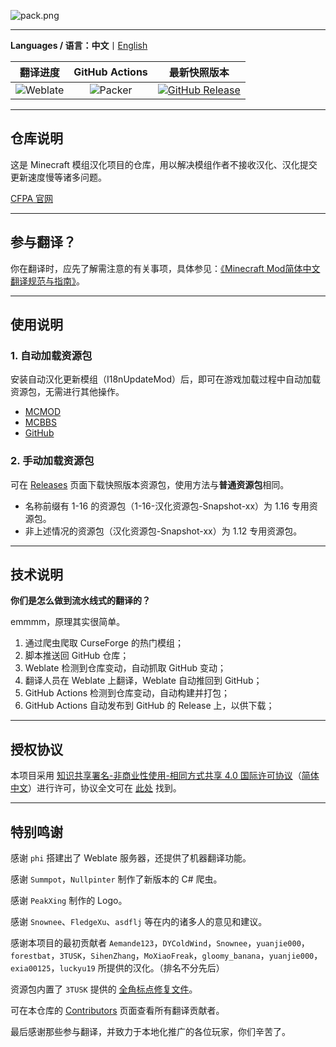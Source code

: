 ![pack.png](https://i.loli.net/2018/02/18/5a8974407b453.png)

---

**Languages / 语言：中文**丨[English](README-en.md)

| 翻译进度 | GitHub Actions | 最新快照版本 |
| :--: | :--: | :--: |
| ![Weblate](https://weblate-t.exz.me/widgets/langpack/-/svg-badge.svg) | ![Packer](https://github.com/CFPAOrg/Minecraft-Mod-Language-Package/workflows/Packer/badge.svg?branch=main) | [![GitHub Release](https://img.shields.io/github/release/CFPAOrg/Minecraft-Mod-Language-Package.svg)](https://github.com/CFPAOrg/Minecraft-Mod-Language-Package/releases/latest) |

---

## 仓库说明

这是 Minecraft 模组汉化项目的仓库，用以解决模组作者不接收汉化、汉化提交更新速度慢等诸多问题。

[CFPA 官网](https://cfpa.team)

---

## 参与翻译？

你在翻译时，应先了解需注意的有关事项，具体参见：[《Minecraft Mod简体中文翻译规范与指南》](https://github.com/Krasjet/Mod-Translation-Styleguide/blob/master/README.md)。

---

## 使用说明

### 1. 自动加载资源包

安装自动汉化更新模组（I18nUpdateMod）后，即可在游戏加载过程中自动加载资源包，无需进行其他操作。

- [MCMOD](https://www.mcmod.cn/class/1188.html)
- [MCBBS](https://www.mcbbs.net/thread-805273-1-1.html)
- [GitHub](https://github.com/CFPAOrg/I18nUpdateMod2)

### 2. 手动加载资源包

可在 [Releases](https://github.com/CFPAOrg/Minecraft-Mod-Language-Package/releases) 页面下载快照版本资源包，使用方法与**普通资源包**相同。

- 名称前缀有 1-16 的资源包（1-16-汉化资源包-Snapshot-xx）为 1.16 专用资源包。
- 非上述情况的资源包（汉化资源包-Snapshot-xx）为 1.12 专用资源包。

---

## 技术说明

**你们是怎么做到流水线式的翻译的？**

emmmm，原理其实很简单。

1. 通过爬虫爬取 CurseForge 的热门模组；
2. 脚本推送回 GitHub 仓库；
3. Weblate 检测到仓库变动，自动抓取 GitHub 变动；
4. 翻译人员在 Weblate 上翻译，Weblate 自动推回到 GitHub；
5. GitHub Actions 检测到仓库变动，自动构建并打包；
6. GitHub Actions 自动发布到 GitHub 的 Release 上，以供下载；

---

## 授权协议

本项目采用 [知识共享署名-非商业性使用-相同方式共享 4.0 国际许可协议](https://creativecommons.org/licenses/by-nc-sa/4.0/)（[简体中文](https://creativecommons.org/licenses/by-nc-sa/4.0/deed.zh)）进行许可，协议全文可在 [此处](./LICENSE) 找到。

---

## 特别鸣谢

感谢 `phi` 搭建出了 Weblate 服务器，还提供了机器翻译功能。

感谢 `Summpot`，`Nullpinter` 制作了新版本的 C# 爬虫。

感谢 `PeakXing` 制作的 Logo。

感谢 `Snownee`、`FledgeXu`、`asdflj` 等在内的诸多人的意见和建议。

感谢本项目的最初贡献者 `Aemande123`，`DYColdWind`，`Snownee`，`yuanjie000`，`forestbat`，`3TUSK`，`SihenZhang`，`MoXiaoFreak`，`gloomy_banana`，`yuanjie000`，`exia00125`，`luckyu19` 所提供的汉化。（排名不分先后）

资源包内置了 `3TUSK` 提供的 [全角标点修复文件](./projects/1.16.1/assets/minecraft/minecraft/readme.md)。

可在本仓库的 [Contributors](https://github.com/CFPAOrg/Minecraft-Mod-Language-Package/graphs/contributors) 页面查看所有翻译贡献者。

最后感谢那些参与翻译，并致力于本地化推广的各位玩家，你们辛苦了。
